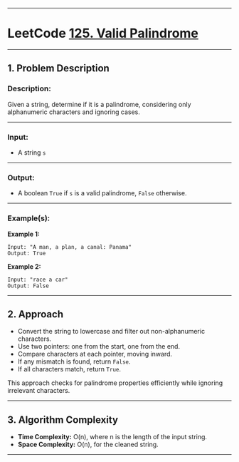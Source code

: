 

---

# LeetCode [125. Valid Palindrome](https://leetcode.com/problems/valid-palindrome/description/)

---

## 1. Problem Description

### Description:

Given a string, determine if it is a palindrome, considering only alphanumeric characters and ignoring cases.

---

### Input:

* A string `s`

---

### Output:

* A boolean `True` if `s` is a valid palindrome, `False` otherwise.

---

### Example(s):

**Example 1:**

```
Input: "A man, a plan, a canal: Panama"
Output: True
```

**Example 2:**

```
Input: "race a car"
Output: False
```

---

## 2. Approach

* Convert the string to lowercase and filter out non-alphanumeric characters.
* Use two pointers: one from the start, one from the end.
* Compare characters at each pointer, moving inward.
* If any mismatch is found, return `False`.
* If all characters match, return `True`.

This approach checks for palindrome properties efficiently while ignoring irrelevant characters.

---

## 3. Algorithm Complexity

* **Time Complexity:** O(n), where n is the length of the input string.
* **Space Complexity:** O(n), for the cleaned string.

---
